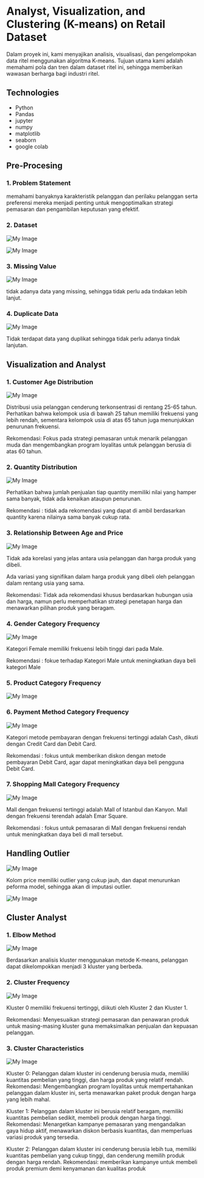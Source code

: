 # Analyst, Visualization, and Clustering (K-means) on Retail Dataset
Dalam proyek ini, kami menyajikan analisis, visualisasi, dan pengelompokan data ritel menggunakan algoritma K-means. Tujuan utama kami adalah memahami pola dan tren dalam dataset ritel ini, sehingga memberikan wawasan berharga bagi industri ritel.

## Technologies
- Python
- Pandas 
- jupyter
- numpy
- matplotlib
- seaborn
- google colab

## Pre-Procesing
### 1. Problem Statement
memahami banyaknya karakteristik pelanggan dan perilaku pelanggan serta preferensi mereka menjadi penting untuk mengoptimalkan strategi pemasaran dan pengambilan keputusan yang efektif.

### 2. Dataset
![My Image](img/info.png)

![My Image](img/sample.png)

### 3. Missing Value
![My Image](img/missing.png)

tidak adanya data yang missing, sehingga tidak perlu ada tindakan lebih lanjut.

### 4. Duplicate Data

![My Image](img/duplicate.png)

Tidak terdapat data yang duplikat sehingga tidak perlu adanya tindak lanjutan.

## Visualization and Analyst
### 1. Customer Age Distribution
![My Image](img/usia.png)

Distribusi usia pelanggan cenderung terkonsentrasi di rentang 25-65 tahun. Perhatikan bahwa kelompok usia di bawah 25 tahun memiliki frekuensi yang lebih rendah, sementara kelompok usia di atas 65 tahun juga menunjukkan penurunan frekuensi.

Rekomendasi: Fokus pada strategi pemasaran untuk menarik pelanggan muda dan mengembangkan program loyalitas untuk pelanggan berusia di atas 60 tahun.

### 2. Quantity Distribution
![My Image](img/qty.png)

Perhatikan bahwa jumlah penjualan tiap quantity memiliki nilai yang hamper sama banyak, tidak ada kenaikan ataupun penurunan.

Rekomendasi : tidak ada rekomendasi yang dapat di ambil berdasarkan quantity karena nilainya sama banyak cukup rata.

### 3. Relationship Between Age and Price
![My Image](img/hubungan.png)

Tidak ada korelasi yang jelas antara usia pelanggan dan harga produk yang dibeli.

Ada variasi yang signifikan dalam harga produk yang dibeli oleh pelanggan dalam rentang usia yang sama.

Rekomendasi: Tidak ada rekomendasi khusus berdasarkan hubungan usia dan harga, namun perlu memperhatikan strategi penetapan harga dan menawarkan pilihan produk yang beragam.

### 4. Gender Category Frequency
![My Image](img/gender.png)

Kategori Female memiliki frekuensi lebih tinggi dari pada Male.

Rekomendasi : fokue terhadap Kategori Male untuk meningkatkan daya beli kategori Male

### 5. Product Category Frequency
![My Image](img/cat.png)

### 6. Payment Method Category Frequency
![My Image](img/payment.png)

Kategori metode pembayaran dengan frekuensi tertinggi adalah Cash, dikuti dengan Credit Card dan Debit Card.

Rekomendasi : fokus untuk memberikan diskon dengan metode pembayaran Debit Card, agar dapat meningkatkan daya beli pengguna Debit Card.

### 7. Shopping Mall Category Frequency
![My Image](img/mall.png)

Mall dengan frekuensi tertinggi adalah Mall of Istanbul dan Kanyon. Mall dengan frekuensi terendah adalah Emar Square.

Rekomendasi : fokus untuk pemasaran di Mall dengan frekuensi rendah untuk meningkatkan daya beli di mall tersebut.

## Handling Outlier
![My Image](img/outlier.png)

Kolom price memiliki outlier yang cukup jauh, dan dapat menurunkan peforma model, sehingga akan di imputasi outlier.

![My Image](img/outlier2.png)

## Cluster Analyst

### 1. Elbow Method
![My Image](img/elbow.png)

Berdasarkan analisis kluster menggunakan metode K-means, pelanggan dapat dikelompokkan menjadi 3 kluster yang berbeda.

### 2. Cluster Frequency
![My Image](img/kluster1.png)

Kluster 0 memiliki frekuensi tertinggi, diikuti oleh Kluster 2 dan Kluster 1.

Rekomendasi: Menyesuaikan strategi pemasaran dan penawaran produk untuk masing-masing kluster guna memaksimalkan penjualan dan kepuasan pelanggan.

### 3. Cluster Characteristics
![My Image](img/kluster2.png)

Kluster 0: Pelanggan dalam kluster ini cenderung berusia muda, memiliki kuantitas pembelian yang tinggi, dan harga produk yang relatif rendah. 
Rekomendasi: Mengembangkan program loyalitas untuk mempertahankan pelanggan dalam kluster ini, serta menawarkan paket produk dengan harga yang lebih mahal.

Kluster 1: Pelanggan dalam kluster ini berusia relatif beragam, memiliki kuantitas pembelian sedikit, membeli produk dengan harga tinggi. 
Rekomendasi: Menargetkan kampanye pemasaran yang mengandalkan gaya hidup aktif, menawarkan diskon berbasis kuantitas, dan memperluas variasi produk yang tersedia.

Kluster 2: Pelanggan dalam kluster ini cenderung berusia lebih tua, memiliki kuantitas pembelian yang cukup tinggi, dan cenderung memilih produk dengan harga 
rendah. 
Rekomendasi: memberikan kampanye untuk membeli produk premium demi kenyamanan dan kualitas produk
